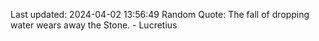 Last updated: 2024-04-02 13:56:49
Random Quote: The fall of dropping water wears away the Stone. - Lucretius